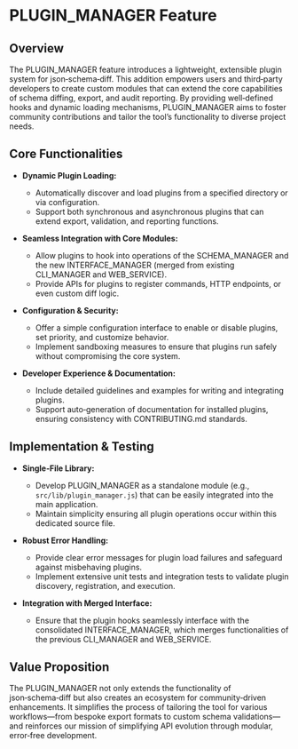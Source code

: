 # PLUGIN_MANAGER Feature

## Overview
The PLUGIN_MANAGER feature introduces a lightweight, extensible plugin system for json‑schema‑diff. This addition empowers users and third‑party developers to create custom modules that can extend the core capabilities of schema diffing, export, and audit reporting. By providing well‑defined hooks and dynamic loading mechanisms, PLUGIN_MANAGER aims to foster community contributions and tailor the tool’s functionality to diverse project needs.

## Core Functionalities
- **Dynamic Plugin Loading:**
  - Automatically discover and load plugins from a specified directory or via configuration.
  - Support both synchronous and asynchronous plugins that can extend export, validation, and reporting functions.

- **Seamless Integration with Core Modules:**
  - Allow plugins to hook into operations of the SCHEMA_MANAGER and the new INTERFACE_MANAGER (merged from existing CLI_MANAGER and WEB_SERVICE).
  - Provide APIs for plugins to register commands, HTTP endpoints, or even custom diff logic.

- **Configuration & Security:**
  - Offer a simple configuration interface to enable or disable plugins, set priority, and customize behavior.
  - Implement sandboxing measures to ensure that plugins run safely without compromising the core system.

- **Developer Experience & Documentation:**
  - Include detailed guidelines and examples for writing and integrating plugins.
  - Support auto‑generation of documentation for installed plugins, ensuring consistency with CONTRIBUTING.md standards.

## Implementation & Testing
- **Single‑File Library:**
  - Develop PLUGIN_MANAGER as a standalone module (e.g., `src/lib/plugin_manager.js`) that can be easily integrated into the main application.
  - Maintain simplicity ensuring all plugin operations occur within this dedicated source file.

- **Robust Error Handling:**
  - Provide clear error messages for plugin load failures and safeguard against misbehaving plugins.
  - Implement extensive unit tests and integration tests to validate plugin discovery, registration, and execution.

- **Integration with Merged Interface:**
  - Ensure that the plugin hooks seamlessly interface with the consolidated INTERFACE_MANAGER, which merges functionalities of the previous CLI_MANAGER and WEB_SERVICE.

## Value Proposition
The PLUGIN_MANAGER not only extends the functionality of json‑schema‑diff but also creates an ecosystem for community‑driven enhancements. It simplifies the process of tailoring the tool for various workflows—from bespoke export formats to custom schema validations—and reinforces our mission of simplifying API evolution through modular, error‑free development.

